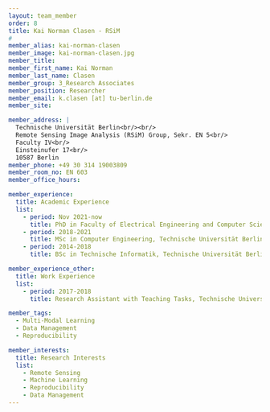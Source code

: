 ```yaml
---
layout: team_member
order: 8
title: Kai Norman Clasen - RSiM
#
member_alias: kai-norman-clasen
member_image: kai-norman-clasen.jpg
member_title:
member_first_name: Kai Norman
member_last_name: Clasen
member_group: 3_Research Associates
member_position: Researcher
member_email: k.clasen [at] tu-berlin.de
member_site:

member_address: |
  Technische Universität Berlin<br/><br/>
  Remote Sensing Image Analysis (RSiM) Group, Sekr. EN 5<br/>
  Faculty IV<br/>
  Einsteinufer 17<br/>
  10587 Berlin
member_phone: +49 30 314 19003809
member_room_no: EN 603
member_office_hours:

member_experience:
  title: Academic Experience
  list:
    - period: Nov 2021-now
      title: PhD in Faculty of Electrical Engineering and Computer Science, TU Berlin, Germany.
    - period: 2018-2021
      title: MSc in Computer Engineering, Technische Universität Berlin, Germany.
    - period: 2014-2018
      title: BSc in Technische Informatik, Technische Universität Berlin, Germany.

member_experience_other:
  title: Work Experience
  list:
    - period: 2017-2018
      title: Research Assistant with Teaching Tasks, Technische Universität Berlin, Germany

member_tags:
  - Multi-Modal Learning
  - Data Management
  - Reproducibility

member_interests:
  title: Research Interests
  list:
    - Remote Sensing
    - Machine Learning
    - Reproducibility
    - Data Management
---
```

